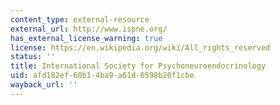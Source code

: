 ```yaml
---
content_type: external-resource
external_url: http://www.ispne.org/
has_external_license_warning: true
license: https://en.wikipedia.org/wiki/All_rights_reserved
status: ''
title: International Society for Psychoneuroendocrinology
uid: afd182ef-60b1-4ba9-a61d-6598b20f1cbe
wayback_url: ''
---
```

